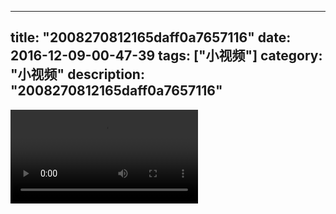 
---
title: "2008270812165daff0a7657116"
date: 2016-12-09-00-47-39
tags: ["小视频"]
category: "小视频"
description: "2008270812165daff0a7657116"
---
<video src="http://ohtsqip0g.bkt.clouddn.com/2008270812165daff0a7657116.mp4" controls="controls"></video>
